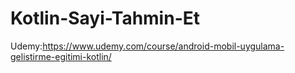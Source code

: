 # Kotlin-Sayi-Tahmin-Et
Udemy:https://www.udemy.com/course/android-mobil-uygulama-gelistirme-egitimi-kotlin/
